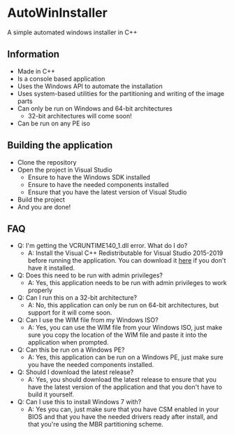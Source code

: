 # AutoWinInstaller
A simple automated windows installer in C++

## Information
- Made in C++
- Is a console based application
- Uses the Windows API to automate the installation
- Uses system-based utilities for the partitioning and writing of the image parts
- Can only be run on Windows and 64-bit architectures
	- 32-bit architectures will come soon!
- Can be run on any PE iso

## Building the application
- Clone the repository
- Open the project in Visual Studio
	- Ensure to have the Windows SDK installed
	- Ensure to have the needed components installed
	- Ensure that you have the latest version of Visual Studio
- Build the project
- And you are done!

## FAQ
- Q: I'm getting the VCRUNTIME140_1.dll error. What do I do?
	- A: Install the Visual C++ Redistributable for Visual Studio 2015-2019 before running the application. You can download it [here](https://www.microsoft.com/en-us/download/details.aspx?id=52685) if you don't have it installed.
- Q: Does this need to be run with admin privileges?
	- A: Yes, this application needs to be run with admin privileges to work properly
- Q: Can I run this on a 32-bit architecture?
	- A: No, this application can only be run on 64-bit architectures, but support for it will come soon.
- Q: Can I use the WIM file from my Windows ISO?
	- A: Yes, you can use the WIM file from your Windows ISO, just make sure you copy the location of the WIM file and paste it into the application when prompted.
- Q: Can this be run on a Windows PE?
	- A: Yes, this application can be run on a Windows PE, just make sure you have the needed components installed.
- Q: Should I download the latest release?
	- A: Yes, you should download the latest release to ensure that you have the latest version of the application and that you don't have to build it yourself.
- Q: Can I use this to install Windows 7 with?
	- A: Yes you can, just make sure that you have CSM enabled in your BIOS and that you have the needed drivers ready after install, and that you're using the MBR partitioning scheme.
